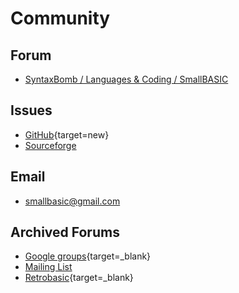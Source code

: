 # Community

## Forum

- [SyntaxBomb / Languages & Coding / SmallBASIC](https://www.syntaxbomb.com/index.php/board,54.0.html)

## Issues
- [GitHub](https://github.com/smallbasic/SmallBASIC/issues){target=new}
- [Sourceforge](https://sourceforge.net/p/smallbasic/_list/tickets?source=navbar)

## Email
- [smallbasic@gmail.com](mailto:smallbasic@gmail.com)

## Archived Forums
- [Google groups](https://groups.google.com/forum/#!forum/sbasic){target=_blank}
- [Mailing List](https://sourceforge.net/projects/smallbasic/lists/smallbasic-public)
- [Retrobasic](https://retrobasic.allbasic.info/index.php?PHPSESSID=pn2qric1ibenvcm6sc2ic49cra&board=22.0){target=_blank}

